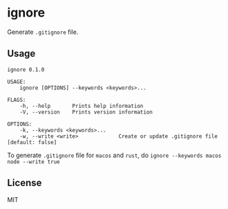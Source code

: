 ignore
======

Generate `.gitignore` file.

## Usage

```
ignore 0.1.0

USAGE:
    ignore [OPTIONS] --keywords <keywords>...

FLAGS:
    -h, --help       Prints help information
    -V, --version    Prints version information

OPTIONS:
    -k, --keywords <keywords>...    
    -w, --write <write>             Create or update .gitignore file [default: false]
```

To generate `.gitignore` file for `macos` and `rust`, do `ignore --keywords macos node --write true`

## License

MIT
